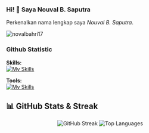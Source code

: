 ### Hi! 👋 Saya Nouval B. Saputra 

Perkenalkan nama lengkap saya *Nouval B. Saputra*.

  <img src="https://komarev.com/ghpvc/?username=novalbahri17&label=Profile%20views&color=0e75b6&style=flat" alt="novalbahri17" /> 

### Github Statistic
<p align="left">

</a>
</p>

**Skills:**<br>
[![My Skills](https://skillicons.dev/icons?i=cpp,py,java,javascript,typescript,vue,react,flutter,laravel,tailwind,dart&theme=dark)](https://skillicons.dev)

**Tools:**<br>
[![My Skills](https://skillicons.dev/icons?i=androidstudio,visualstudio,vscode,powershell,github,gitlab,figma&theme=dark)](https://skillicons.dev)

## 📊 GitHub Stats & Streak
<p align="center">
  <img src="https://github-readme-streak-stats.herokuapp.com/?user=novalbahri17&theme=radical" alt="GitHub Streak" />
  <img src="https://github-readme-stats.vercel.app/api/top-langs?username=novalbahri17&layout=compact&theme=radical" alt="Top Languages" />
</p>

